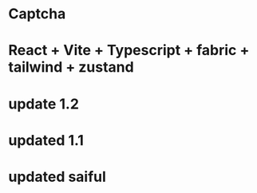 # Captcha

# React + Vite + Typescript + fabric + tailwind + zustand

# update 1.2

# updated 1.1

# updated saiful
